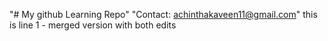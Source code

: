 "# My github Learning Repo" 
"Contact: achinthakaveen11@gmail.com" 
this is line 1 - merged version with both edits
